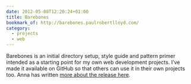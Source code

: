 ```yaml
---
date: 2012-05-08T12:20:24+01:00
title: Barebones
bookmark_of: http://barebones.paulrobertlloyd.com/
category:
  - projects
  - web
---
```


Barebones is an initial directory setup, style guide and pattern primer intended as a starting point for my own web development projects. I’ve made it available on GitHub so that others can use it in their own projects too. Anna has written [more about the release here][1].

[1]: https://www.maban.co.uk/69/
